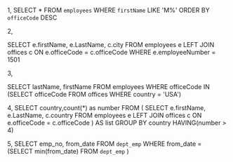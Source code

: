 1, 
SELECT *  FROM `employees` WHERE `firstName` LIKE 'M%' ORDER BY `officeCode` DESC

2, 

SELECT
	e.firstName, 
    e.LastName, 
    c.city
FROM employees e
LEFT JOIN offices c
ON e.officeCode = c.officeCode
 WHERE e.employeeNumber = 1501

3,

SELECT 
    lastName, firstName
FROM
    employees
WHERE
    officeCode IN (SELECT 
            officeCode
        FROM
            offices
        WHERE
            country = 'USA')

4, 
SELECT 
    country,count(*) as number
FROM (
SELECT
	e.firstName, 
    e.LastName, 
    c.country
FROM employees e
LEFT JOIN offices c
ON e.officeCode = c.officeCode
    ) AS list
    GROUP BY country
    HAVING(number > 4)
    
    
5,
SELECT emp_no, from_date FROM `dept_emp` WHERE from_date = (SELECT min(from_date) FROM `dept_emp` )

